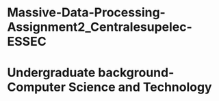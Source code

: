 # Massive-Data-Processing-Assignment2_Centralesupelec-ESSEC
# Undergraduate background-Computer Science and Technology
